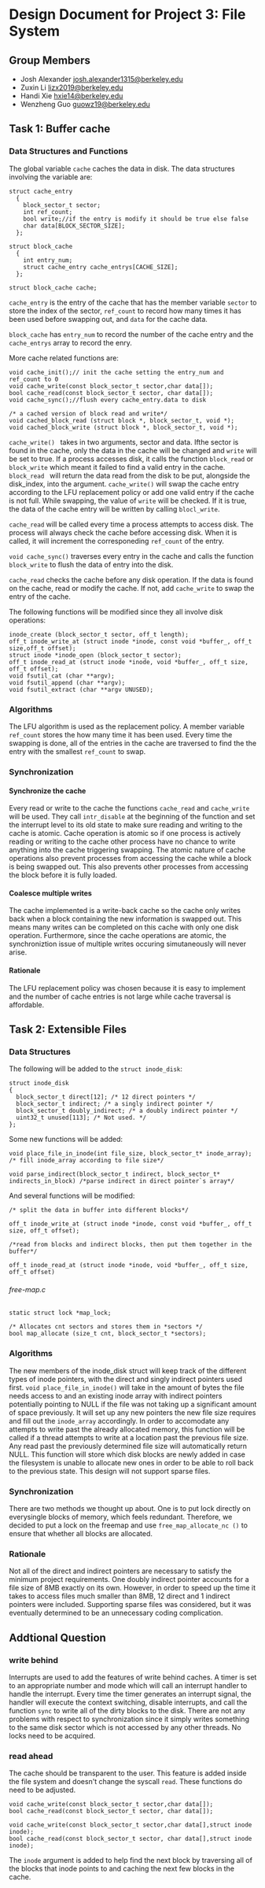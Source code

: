 Design Document for Project 3: File System
==========================================

## Group Members

* Josh Alexander <josh.alexander1315@berkeley.edu>
* Zuxin Li <lizx2019@berkeley.edu>
* Handi Xie <hxie14@berkeley.edu>
* Wenzheng Guo <guowz19@berkeley.edu>

## Task 1: Buffer cache

### Data Structures and Functions

The global variable `cache` caches the data in disk. The data structures involving the variable are:


```
struct cache_entry
  {
    block_sector_t sector;
    int ref_count;
    bool write;//if the entry is modify it should be true else false
    char data[BLOCK_SECTOR_SIZE];
  };

struct block_cache
  {
    int entry_num;
    struct cache_entry cache_entrys[CACHE_SIZE];
  };

struct block_cache cache;
```
`cache_entry` is the entry of the cache that has the member variable `sector` to store the index of the sector, `ref_count` to record how many times it has been used before swapping out, and `data` for the cache data.

`block_cache` has `entry_num` to record the number of the cache entry and the `cache_entrys` array to record the enry.

More cache related functions are:

```
void cache_init();// init the cache setting the entry_num and ref_count to 0
void cache_write(const block_sector_t sector,char data[]);
bool cache_read(const block_sector_t sector, char data[]);
void cache_sync();//flush every cache_entry.data to disk

/* a cached version of block read and write*/
void cached_block_read (struct block *, block_sector_t, void *);
void cached_block_write (struct block *, block_sector_t, void *);
```

`cache_write() ` takes in two arguments, sector and data. Ifthe sector is found in the cache, only the data in the cache will be changed and `write` will be set to true.  If a process accesses disk, it calls the function `block_read`  or  `block_write` which meant it failed to find a valid entry in the cache. `block_read ` will return the data read from the disk to be put, alongside the disk_index, into the argument. `cache_write()` will swap the cache entry according to the LFU replacement policy or add one valid entry if the cache is not full.  While swapping, the value of `write` will be checked. If it is true, the data of the cache entry will be written by calling `blocl_write`.

`cache_read` will be called every time a process attempts to access disk. The process will always check the cache before accessing disk. When it is called, it will increment the corresponeding `ref_count` of the entry.

`void cache_sync()` traverses every entry in the cache and calls the function `block_write` to flush the data of entry into the disk.

`cache_read` checks the cache before any disk operation. If the data is found on the cache, read or modify the cache.  If not, add `cache_write` to swap the entry of the cache.

The following functions will be modified since they all involve disk operations:

```
inode_create (block_sector_t sector, off_t length);
off_t inode_write_at (struct inode *inode, const void *buffer_, off_t size,off_t offset);
struct inode *inode_open (block_sector_t sector);
off_t inode_read_at (struct inode *inode, void *buffer_, off_t size, off_t offset);
void fsutil_cat (char **argv);
void fsutil_append (char **argv);
void fsutil_extract (char **argv UNUSED);
```
### Algorithms

The LFU algorithm is used as the replacement policy. A member variable `ref_count` stores the how many time it has been used. Every time the swapping is done, all of the entries in the cache are traversed to find the the entry with the smallest `ref_count` to swap. 




### Synchronization
#### Synchronize the cache
Every read or write to the cache the functions `cache_read` and `cache_write` will be used.  They call `intr_disable` at the beginning of the function and set the interrupt level to its old state to make sure reading and writing to the cache is atomic. Cache operation is atomic so if one process is actively reading or writing to the cache other process have no chance to write anything into the cache triggering swapping.  The atomic nature of cache operations also prevent processes from accessing the cache while a block is being swapped out.  This also prevents other processes from accessing the block before it is fully loaded.

#### Coalesce multiple writes
The cache implemented is a write-back cache so the cache only writes back when a block containing the new information is swapped out. This means many writes can be completed on this cache with only one disk operation. Furthermore, since the cache operations are atomic, the synchroniztion issue of multiple writes occuring simutaneously will never arise.

#### Rationale 
The LFU replacement policy was chosen because it is easy to implement and the number of cache entries is not large while cache traversal is affordable.





## Task 2: Extensible Files
### Data Structures
The following will be added to the `struct inode_disk`:

```
struct inode_disk
{
  block_sector_t direct[12]; /* 12 direct pointers */
  block_sector_t indirect; /* a singly indirect pointer */
  block_sector_t doubly_indirect; /* a doubly indirect pointer */
  uint32_t unused[113]; /* Not used. */
};
```

Some new functions will be added:
```
void place_file_in_inode(int file_size, block_sector_t* inode_array); /* fill inode_array according to file size*/ 

void parse_indirect(block_sector_t indirect, block_sector_t* indirects_in_block) /*parse indirect in direct pointer`s array*/
```

And several functions will be modified:

```
/* split the data in buffer into different blocks*/ 

off_t inode_write_at (struct inode *inode, const void *buffer_, off_t size, off_t offset);

/*read from blocks and indirect blocks, then put them together in the buffer*/

off_t inode_read_at (struct inode *inode, void *buffer_, off_t size, off_t offset)

```

###### free-map.c

```
static struct lock *map_lock;

/* Allocates cnt sectors and stores them in *sectors */
bool map_allocate (size_t cnt, block_sector_t *sectors);
```

### Algorithms
The new members of the inode_disk struct will keep track of the different types of inode pointers, with the direct and singly indirect pointers used first.  `void place_file_in_inode()` will take in the amount of bytes the file needs access to and an existing inode array with indirect pointers potentially pointing to NULL if the file was not taking up a significant amount of space previously.  It will set up any new pointers the new file size requires and fill out the `inode_array` accordingly.  In order to accomodate any attempts to write past the already allocated memory, this function will be called if a thread attempts to write at a location past the previous file size.  Any read past the previously determined file size will automatically return NULL.  This function will store which disk blocks are newly added in case the filesystem is unable to allocate new ones in order to be able to roll back to the previous state.  This design will not support sparse files.


### Synchronization
There are two methods we thought up about. One is to put lock directly on everysingle blocks of memory, which feels redundant. Therefore, we decided to put a lock on the freemap and use `free_map_allocate_nc ()` to ensure that whether all blocks are allocated.


### Rationale
Not all of the direct and indirect pointers are necessary to satisfy the minimum project requirements.  One doubly indirect pointer accounts for a file size of 8MB exactly on its own.  However, in order to speed up the time it takes to access files much smaller than 8MB, 12 direct and 1 indirect pointers were included. Supporting sparse files was considered, but it was eventually determined to be an unnecessary coding complication.


## Addtional Question
### write  behind
Interrupts are used to add the features of write behind caches. A timer is set to an appropriate number and mode which will call an interrupt handler to handle the interrupt. Every time the timer generates an interrupt signal, the handler will execute the context switching, disable interrupts, and call the function `sync` to write all of the dirty blocks to the disk. There are not any problems with respect to synchronization since it simply writes something to the same disk sector which is not accessed by any other threads. No locks need to be acquired.

### read ahead
The cache should be transparent to the user. This feature is added inside the file system and doesn't change the syscall `read`. These functions do need to be adjusted.

```
void cache_write(const block_sector_t sector,char data[]);
bool cache_read(const block_sector_t sector, char data[]);

void cache_write(const block_sector_t sector,char data[],struct inode inode);
bool cache_read(const block_sector_t sector, char data[],struct inode inode);
```
The `inode` argument is added to help find the next block by traversing all of the blocks that inode points to and caching the next few blocks in the cache.
